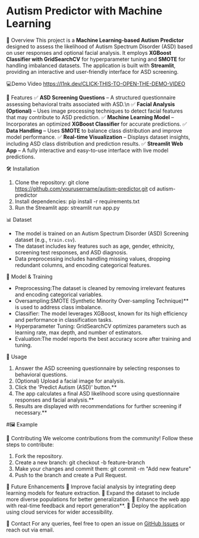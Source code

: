 # Autism Predictor with Machine Learning


🚀 Overview
This project is a **Machine Learning-based Autism Predictor** designed to assess the likelihood of Autism Spectrum Disorder (ASD) based on user responses and optional facial analysis. It employs **XGBoost Classifier with GridSearchCV** for hyperparameter tuning and **SMOTE** for handling imbalanced datasets. The application is built with **Streamlit**, providing an interactive and user-friendly interface for ASD screening.

💻Demo Video
https://l1nk.dev/CLICK-THIS-TO-OPEN-THE-DEMO-VIDEO


 🌟 Features
✅ **ASD Screening Questions** – A structured questionnaire assessing behavioral traits associated with ASD.\n
✅ **Facial Analysis (Optional)** – Uses image processing techniques to detect facial features that may contribute to ASD prediction.
✅ **Machine Learning Model** – Incorporates an optimized **XGBoost Classifier** for accurate predictions.
✅ **Data Handling** – Uses **SMOTE** to balance class distribution and improve model performance.
✅ **Real-time Visualization** – Displays dataset insights, including ASD class distribution and prediction results.
✅ **Streamlit Web App** – A fully interactive and easy-to-use interface with live model predictions.

🛠️ Installation
1. Clone the repository:
   git clone https://github.com/yourusername/autism-predictor.git
   cd autism-predictor
2. Install dependencies:
   pip install -r requirements.txt
3. Run the Streamlit app:
   streamlit run app.py

 📊 Dataset
- The model is trained on an Autism Spectrum Disorder (ASD) Screening dataset (e.g., `train.csv`).
- The dataset includes key features such as age, gender, ethnicity, screening test responses, and ASD diagnosis.
- Data preprocessing includes handling missing values, dropping redundant columns, and encoding categorical features.

 🧠 Model & Training
- Preprocessing:The dataset is cleaned by removing irrelevant features and encoding categorical variables.
- Oversampling:SMOTE (Synthetic Minority Over-sampling Technique)** is used to address class imbalance.
- Classifier: The model leverages XGBoost, known for its high efficiency and performance in classification tasks.
- Hyperparameter Tuning: GridSearchCV optimizes parameters such as learning rate, max depth, and number of estimators.
- Evaluation:The model reports the best accuracy score after training and tuning.

🎯 Usage
1. Answer the ASD screening questionnaire by selecting responses to behavioral questions.
2. (Optional) Upload a facial image for analysis.
3. Click the 'Predict Autism (ASD)' button.**
4. The app calculates a final ASD likelihood score using questionnaire responses and facial analysis.**
5. Results are displayed with recommendations for further screening if necessary.**

#🖼️ Example


 🤝 Contributing
We welcome contributions from the community! Follow these steps to contribute:
1. Fork the repository.
2. Create a new branch:
   git checkout -b feature-branch
3. Make your changes and commit them:
   git commit -m "Add new feature"
4. Push to the branch and create a Pull Request.

 🚀 Future Enhancements
🔹 Improve facial analysis by integrating deep learning models for feature extraction.
🔹 Expand the dataset to include more diverse populations for better generalization.
🔹 Enhance the web app with real-time feedback and report generation**.
🔹 Deploy the application using cloud services for wider accessibility.

 📧 Contact
For any queries, feel free to open an issue on [GitHub Issues](https://github.com/yourusername/autism-predictor/issues) or reach out via email.

